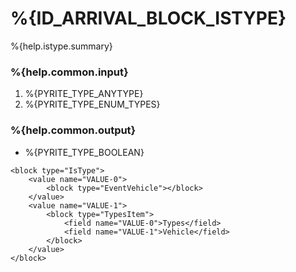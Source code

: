 # %{ID_ARRIVAL_BLOCK_ISTYPE}

%{help.istype.summary}

### %{help.common.input}

1. %{PYRITE_TYPE_ANYTYPE}
2. %{PYRITE_TYPE_ENUM_TYPES}

### %{help.common.output}

-   %{PYRITE_TYPE_BOOLEAN}

```
<block type="IsType">
    <value name="VALUE-0">
        <block type="EventVehicle"></block>
    </value>
    <value name="VALUE-1">
        <block type="TypesItem">
            <field name="VALUE-0">Types</field>
            <field name="VALUE-1">Vehicle</field>
        </block>
    </value>
</block>
```